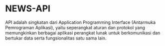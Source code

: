 # NEWS-API
API adalah singkatan dari Application Programming Interface (Antarmuka Pemrograman Aplikasi), yaitu seperangkat aturan dan protokol yang memungkinkan berbagai aplikasi perangkat lunak untuk berkomunikasi dan bertukar data serta fungsionalitas satu sama lain. 
